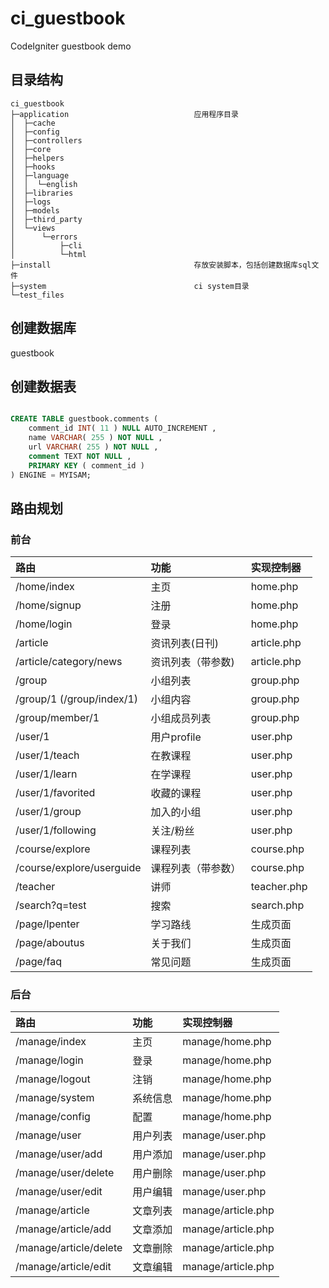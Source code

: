 ci_guestbook
============

CodeIgniter guestbook demo


## 目录结构
```
ci_guestbook
├─application                            应用程序目录
│  ├─cache
│  ├─config
│  ├─controllers
│  ├─core
│  ├─helpers
│  ├─hooks
│  ├─language
│  │  └─english
│  ├─libraries
│  ├─logs
│  ├─models
│  ├─third_party
│  └─views
│      └─errors
│          ├─cli
│          └─html
├─install                                存放安装脚本，包括创建数据库sql文件
├─system                                 ci system目录
└─test_files
```

## 创建数据库

guestbook

## 创建数据表

```sql

CREATE TABLE guestbook.comments (
    comment_id INT( 11 ) NULL AUTO_INCREMENT ,
    name VARCHAR( 255 ) NOT NULL ,
    url VARCHAR( 255 ) NOT NULL ,
    comment TEXT NOT NULL ,
    PRIMARY KEY ( comment_id )
) ENGINE = MYISAM;

```

## 路由规划

### 前台

| 路由  | 功能  | 实现控制器 |
| :------------ |:---------------|:-------------|
| /home/index   | 主页 | home.php |
| /home/signup  | 注册| home.php |
| /home/login | 登录| home.php |
| /article    | 资讯列表(日刊) | article.php |
| /article/category/news | 资讯列表（带参数) | article.php |
| /group       | 小组列表 | group.php |
| /group/1   (/group/index/1)    | 小组内容 | group.php |
| /group/member/1 | 小组成员列表 | group.php |
| /user/1         | 用户profile | user.php |
| /user/1/teach   | 在教课程 | user.php |
| /user/1/learn   | 在学课程 | user.php |
| /user/1/favorited | 收藏的课程 | user.php |
| /user/1/group |   加入的小组 | user.php |
| /user/1/following | 关注/粉丝 | user.php |
| /course/explore | 课程列表 | course.php |
| /course/explore/userguide | 课程列表（带参数） | course.php |
| /teacher      | 讲师 | teacher.php |
| /search?q=test | 搜索 | search.php |
| /page/lpenter | 学习路线 | 生成页面 |
| /page/aboutus | 关于我们 | 生成页面 |
| /page/faq     | 常见问题 | 生成页面 |

### 后台

| 路由  | 功能  | 实现控制器 |
| :------------ |:---------------|:-------------|
| /manage/index   | 主页 | manage/home.php |
| /manage/login  | 登录| manage/home.php |
| /manage/logout | 注销| manage/home.php |
| /manage/system | 系统信息 | manage/home.php |
| /manage/config | 配置 | manage/home.php |
| /manage/user   | 用户列表 | manage/user.php |
| /manage/user/add | 用户添加 | manage/user.php |
| /manage/user/delete | 用户删除 | manage/user.php |
| /manage/user/edit   | 用户编辑 | manage/user.php |
| /manage/article   | 文章列表 | manage/article.php |
| /manage/article/add | 文章添加 | manage/article.php |
| /manage/article/delete | 文章删除 | manage/article.php |
| /manage/article/edit  | 文章编辑 | manage/article.php |
